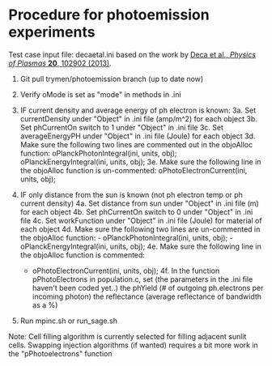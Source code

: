 Procedure for photoemission experiments 
========================================
Test case input file: decaetal.ini based on the work by [Deca et al., *Physics of Plasmas* **20**, 102902 (2013)](https://doi.org/10.1063/1.4826951).

1. Git pull trymen/photoemission branch (up to date now)

2. Verify oMode is set as "mode" in methods in .ini


3. IF current density and average energy of ph electron is known:
	3a. Set currentDensity under "Object" in .ini file (amp/m^2) for each object
	3b. Set phCurrentOn switch to 1 under "Object" in .ini file
	3c. Set averageEnergyPH under "Object" in .ini file (Joule) for each object
	3d. Make sure the following two lines are commented out in the objoAlloc function:
		oPlanckPhotonIntegral(ini, units, obj);
    		oPlanckEnergyIntegral(ini, units, obj);
   	3e. Make sure the following line in the objoAlloc function is un-commented:
   		oPhotoElectronCurrent(ini, units, obj);


4. IF only distance from the sun is known (not ph electron temp or ph current density)
    4a. Set distance from sun under "Object" in .ini file (m) for each object
    4b. Set phCurrentOn switch to 0 under "Object" in .ini file
    4c. Set workFunction under "Object" in .ini file (Joule) for material of each object
    4d. Make sure the following two lines are un-commented in the objoAlloc function:
        - oPlanckPhotonIntegral(ini, units, obj);
    	- oPlanckEnergyIntegral(ini, units, obj);
    4e. Make sure the following line in the objoAlloc function is commented:
   	- oPhotoElectronCurrent(ini, units, obj);
    4f. In the function pPhotoElectrons in population.c, set (the parameters in the .ini file haven't been coded yet..)
   		the phYield (# of outgoing ph.electrons per incoming photon)
   		the reflectance (average reflectance of bandwidth as a %)

5. Run mpinc.sh or run_sage.sh

Note: Cell filling algorithm is currently selected for filling adjacent sunlit cells. Swapping  injection algorithms (if wanted) requires a bit more work in the "pPhotoelectrons" function
